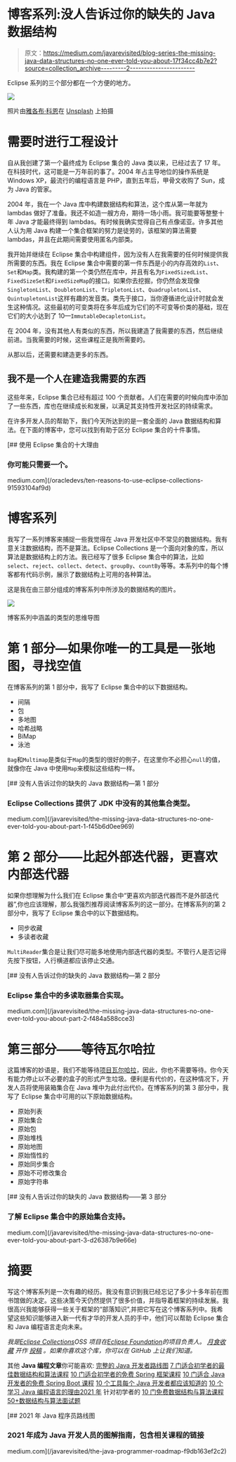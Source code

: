 # 博客系列:没人告诉过你的缺失的 Java 数据结构

> 原文：<https://medium.com/javarevisited/blog-series-the-missing-java-data-structures-no-one-ever-told-you-about-17f34cc4b7e2?source=collection_archive---------2----------------------->

Eclipse 系列的三个部分都在一个方便的地方。

![](img/67120eac15e70cf278cffb17e658852d.png)

照片由[雅各布·科恩](https://unsplash.com/@jakobkohn?utm_source=medium&utm_medium=referral)在 [Unsplash](https://unsplash.com?utm_source=medium&utm_medium=referral) 上拍摄

# 需要时进行工程设计

自从我创建了第一个最终成为 Eclipse 集合的 Java 类以来，已经过去了 17 年。在科技时代，这可能是一万年前的事了。2004 年占主导地位的操作系统是 Windows XP，最流行的编程语言是 PHP，直到五年后，甲骨文收购了 Sun，成为 Java 的管家。

2004 年，我在一个 Java 库中构建数据结构和算法，这个库从第一年就为 lambdas 做好了准备。我还不如造一艘方舟，期待一场小雨。我可能要等整整十年 Java 才能最终得到 lambdas。有时候我确实觉得自己有点像诺亚。许多其他人认为用 Java 构建一个集合框架的努力是徒劳的，该框架的算法需要 lambdas，并且在此期间需要使用匿名内部类。

我开始并继续在 Eclipse 集合中构建组件，因为没有人在我需要的任何时候提供我所需要的东西。我在 Eclipse 集合中需要的第一件东西是小的内存高效的`List`、`Set`和`Map`类。我构建的第一个类仍然在库中，并且有名为`FixedSizedList`、`FixedSizeSet`和`FixedSizeMap`的接口。如果你去挖掘，你仍然会发现像`SingletonList`、`DoubletonList`、`TripletonList`、`QuadrupletonList`、`QuintupletonList`这样有趣的发音类。类先于接口，当你遵循进化设计时就会发生这种情况。这些最初的可变类将在多年后成为它们的不可变等价类的基础，现在它们的大小达到了 10—`ImmutableDecapletonList`。

在 2004 年，没有其他人有类似的东西，所以我建造了我需要的东西，然后继续前进。当我需要的时候，这些课程正是我所需要的。

从那以后，还需要和建造更多的东西。

## 我不是一个人在建造我需要的东西

这些年来，Eclipse 集合已经有超过 100 个贡献者。人们在需要的时候向库中添加了一些东西，库也在继续成长和发展，以满足其支持性开发社区的持续需求。

在许多开发人员的帮助下，我们今天所达到的是一套全面的 Java 数据结构和算法。在下面的博客中，您可以找到有助于区分 Eclipse 集合的十件事情。

[](/oracledevs/ten-reasons-to-use-eclipse-collections-91593104af9d) [## 使用 Eclipse 集合的十大理由

### 你可能只需要一个。

medium.com](/oracledevs/ten-reasons-to-use-eclipse-collections-91593104af9d) 

# 博客系列

我写了一系列博客来捕捉一些我觉得在 Java 开发社区中不常见的数据结构。我有意关注数据结构，而不是算法。Eclipse Collections 是一个面向对象的库，所以算法是数据结构上的方法。我已经写了很多 Eclipse 集合中的算法，比如`select`、`reject`、`collect`、`detect`、`groupBy`、`countBy`等等。本系列中的每个博客都有代码示例，展示了数据结构上可用的各种算法。

这是我在由三部分组成的博客系列中所涉及的数据结构的图片。

![](img/0cb86cbfe08dc715288ebe751f313b1d.png)

博客系列中涵盖的类型的思维导图

# 第 1 部分—如果你唯一的工具是一张地图，寻找空值

在博客系列的第 1 部分中，我写了 Eclipse 集合中的以下数据结构。

*   间隔
*   包
*   多地图
*   哈希战略
*   BiMap
*   泳池

`Bag`和`Multimap`是类似于`Map`的类型的很好的例子，在这里你不必担心`null`的值，就像你在 Java 中使用`Map`来模拟这些结构一样。

[](/javarevisited/the-missing-java-data-structures-no-one-ever-told-you-about-part-1-f45b6d0ee969) [## 没有人告诉过你的缺失的 Java 数据结构—第 1 部分

### Eclipse Collections 提供了 JDK 中没有的其他集合类型。

medium.com](/javarevisited/the-missing-java-data-structures-no-one-ever-told-you-about-part-1-f45b6d0ee969) 

# 第 2 部分——比起外部迭代器，更喜欢内部迭代器

如果你想理解为什么我们在 Eclipse 集合中“更喜欢内部迭代器而不是外部迭代器”,你也应该理解，那么我强烈推荐阅读博客系列的这一部分。在博客系列的第 2 部分中，我写了 Eclipse 集合中的以下数据结构。

*   同步收藏
*   多读者收藏

`MultiReader`集合是让我们尽可能多地使用内部迭代器的类型。不管行人是否记得先按下按钮，人行横道都应该停止交通。

[](/javarevisited/the-missing-java-data-structures-no-one-ever-told-you-about-part-2-f484a588cce3) [## 没有人告诉过你的缺失的 Java 数据结构—第 2 部分

### Eclipse 集合中的多读取器集合实现。

medium.com](/javarevisited/the-missing-java-data-structures-no-one-ever-told-you-about-part-2-f484a588cce3) 

# 第三部分——等待瓦尔哈拉

这篇博客的妙语是，我们不能等待[项目瓦尔哈拉](https://openjdk.java.net/projects/valhalla/)，因此，你也不需要等待。你今天有能力停止以不必要的盒子的形式产生垃圾。便利是有代价的，在这种情况下，开发人员将使用装箱集合在 Java 堆中为此付出代价。在博客系列的第 3 部分中，我写了 Eclipse 集合中可用的以下原始数据结构。

*   原始列表
*   原始集合
*   原始包
*   原始堆栈
*   原始地图
*   原始惰性的
*   原始同步集合
*   原始不可修改集合
*   原始字符串

[](/javarevisited/the-missing-java-data-structures-no-one-ever-told-you-about-part-3-d26387b9e66e) [## 没有人告诉过你的缺失的 Java 数据结构——第 3 部分

### 了解 Eclipse 集合中的原始集合支持。

medium.com](/javarevisited/the-missing-java-data-structures-no-one-ever-told-you-about-part-3-d26387b9e66e) 

# 摘要

写这个博客系列是一次有趣的经历。我没有意识到我已经忘记了多少十多年前在图书馆做的决定。这些决策今天仍然提供了很多价值，并指导着框架的持续发展。我很高兴我能够获得一些关于框架的“部落知识”,并把它写在这个博客系列中。我希望这些知识能够进入新一代有才华的开发人员的手中，他们可以帮助 Eclipse 集合和 Java 编程语言走向未来。

*我是*[*Eclipse Collections*](https://github.com/eclipse/eclipse-collections)*OSS 项目在*[*Eclipse Foundation*](https://projects.eclipse.org/projects/technology.collections)*的项目负责人。* [*月食收藏*](https://github.com/eclipse/eclipse-collections) *开作* [*投稿*](https://github.com/eclipse/eclipse-collections/blob/master/CONTRIBUTING.md) *。如果你喜欢这个库，你可以在 GitHub 上让我们知道。*

其他 **Java 编程文章**你可能喜欢:
[完整的 Java 开发者路线图](https://javarevisited.blogspot.com/2019/10/the-java-developer-roadmap.html)
[7 门适合初学者的最佳数据结构和算法课程](/javarevisited/7-best-courses-to-learn-data-structure-and-algorithms-d5379ae2588)
[10 门适合初学者的免费 Spring 框架课程](/javarevisited/top-10-free-courses-to-learn-spring-framework-for-java-developers-639db9348d25)
[10 门适合 Java 开发者的免费 Spring Boot 课程](/javarevisited/10-free-spring-boot-tutorials-and-courses-for-java-developers-53dfe084587e)
[10 个工具每个 Java 开发者都应该知道的](http://www.java67.com/2018/04/10-tools-java-developers-should-learn.html)
[10 个学习 Java 编程语言的理由](http://javarevisited.blogspot.sg/2013/04/10-reasons-to-learn-java-programming.html)[2021 年](/javarevisited/5-essential-frameworks-every-java-developer-should-learn-6ed83315f1fb) 针对初学者的
[10 门免费数据结构与算法课程](/javarevisited/10-free-data-science-online-courses-for-beginners-a5fe78c2cb7b)
[50+数据结构与算法面试题](/hackernoon/50-data-structure-and-algorithms-interview-questions-for-programmers-b4b1ac61f5b0)

[](/javarevisited/the-java-programmer-roadmap-f9db163ef2c2) [## 2021 年 Java 程序员路线图

### 2021 年成为 Java 开发人员的图解指南，包含相关课程的链接

medium.com](/javarevisited/the-java-programmer-roadmap-f9db163ef2c2)
